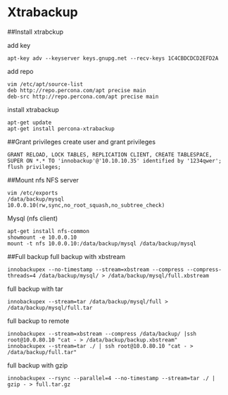 # Xtrabackup

##Install xtrabckup

add key 

    apt-key adv --keyserver keys.gnupg.net --recv-keys 1C4CBDCDCD2EFD2A

add repo

    vim /etc/apt/source-list
    deb http://repo.percona.com/apt precise main
    deb-src http://repo.percona.com/apt precise main
    
install xtrabackup

    apt-get update
    apt-get install percona-xtrabackup

##Grant privileges
create user and grant privileges

    GRANT RELOAD, LOCK TABLES, REPLICATION CLIENT, CREATE TABLESPACE, SUPER ON *.* TO 'innobackup'@'10.10.10.35' identified by '1234qwer'; 
    flush privileges; 
    
##Mount nfs
NFS server
    
    vim /etc/exports
    /data/backup/mysql      10.0.0.10(rw,sync,no_root_squash,no_subtree_check)
    
Mysql (nfs client)

    apt-get install nfs-common
    showmount -e 10.0.0.10
    mount -t nfs 10.0.0.10:/data/backup/mysql /data/backup/mysql

##Full backup
full backup with xbstream

    innobackupex --no-timestamp --stream=xbstream --compress --compress-threads=4 /data/backup/mysql/ > /data/backup/mysql/full.xbstream
    
full backup with tar

    innobackupex --stream=tar /data/backup/mysql/full > /data/backup/mysql/full.tar
    
full backup to remote

    innobackupex --stream=xbstream --compress /data/backup/ |ssh root@10.0.80.10 "cat - > /data/backup/backup.xbstream"
    innobackupex --stream=tar ./ | ssh root@10.0.80.10 "cat - > /data/backup/full.tar"
    
full backup with gzip

    innobackupex --rsync --parallel=4 --no-timestamp --stream=tar ./ | gzip - > full.tar.gz
